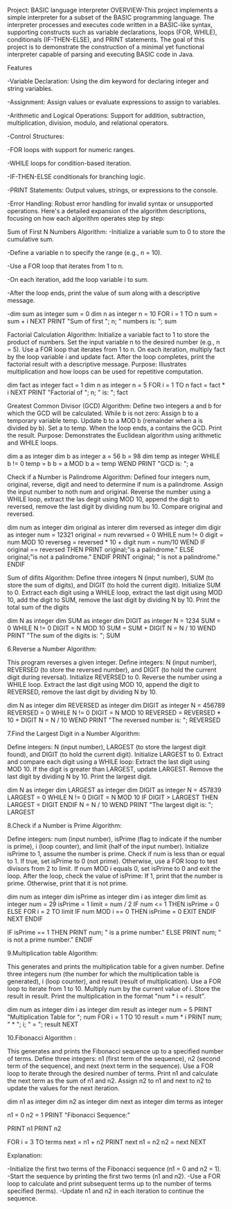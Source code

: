 Project: BASIC language interpreter OVERVIEW-This project implements a simple interpreter for a subset of the BASIC programming language. The interpreter processes and executes code written in a BASIC-like syntax, supporting constructs such as variable declarations, loops (FOR, WHILE), conditionals (IF-THEN-ELSE), and PRINT statements. The goal of this project is to demonstrate the construction of a minimal yet functional interpreter capable of parsing and executing BASIC code in Java.

Features

-Variable Declaration: Using the dim keyword for declaring integer and string variables.

-Assignment: Assign values or evaluate expressions to assign to variables.

-Arithmetic and Logical Operations: Support for addition, subtraction, multiplication, division, modulo, and relational operators.

-Control Structures:

-FOR loops with support for numeric ranges.

-WHILE loops for condition-based iteration.

-IF-THEN-ELSE conditionals for branching logic.

-PRINT Statements: Output values, strings, or expressions to the console.

-Error Handling: Robust error handling for invalid syntax or unsupported operations. Here's a detailed expansion of the algorithm descriptions, focusing on how each algorithm operates step by step:

Sum of First N Numbers Algorithm:
-Initialize a variable sum to 0 to store the cumulative sum.

-Define a variable n to specify the range (e.g., n = 10).

-Use a FOR loop that iterates from 1 to n.

-On each iteration, add the loop variable i to sum.

-After the loop ends, print the value of sum along with a descriptive message.

-dim sum as integer sum = 0 dim n as integer n = 10 FOR i = 1 TO n sum = sum + i NEXT PRINT "Sum of first "; n; " numbers is: "; sum

Factorial Calculation Algorithm:
Initialize a variable fact to 1 to store the product of numbers. Set the input variable n to the desired number (e.g., n = 5). Use a FOR loop that iterates from 1 to n. On each iteration, multiply fact by the loop variable i and update fact. After the loop completes, print the factorial result with a descriptive message. Purpose: Illustrates multiplication and how loops can be used for repetitive computation.

dim fact as integer fact = 1 dim n as integer n = 5 FOR i = 1 TO n fact = fact * i NEXT PRINT "Factorial of "; n; " is: "; fact

Greatest Common Divisor (GCD) Algorithm:
Define two integers a and b for which the GCD will be calculated. While b is not zero: Assign b to a temporary variable temp. Update b to a MOD b (remainder when a is divided by b). Set a to temp. When the loop ends, a contains the GCD. Print the result. Purpose: Demonstrates the Euclidean algorithm using arithmetic and WHILE loops.

dim a as integer dim b as integer a = 56 b = 98 dim temp as integer WHILE b != 0 temp = b b = a MOD b a = temp WEND PRINT "GCD is: "; a

Check if a Number is Palindrome Algorithm:
Defined four integers num, original, reverse, digit and need to determine if num is a palindrome. Assign the input number to noth num and original. Reverse the number using a WHILE loop, extract the las degit using MOD 10, append the digit to reversed, remove the last digit by dividing num bu 10. Compare original and reversed.

dim num as integer dim original as interer dim reversed as integer dim digir as integer num = 12321 original = num revwrsed = 0 WHILE num != 0 digit = num MOD 10 reverseg = reversed * 10 + digit num = num/10 WEND IF original == reversed THEN PRINT original;"is a palindrome." ELSE original;"is not a palindrome." ENDIF PRINT original; " is not a palindrome." ENDIF

Sum of difits Algorithm:
Define three integers N (input number), SUM (to store the sum of digits), and DIGIT (to hold the current digit). Initialize SUM to 0. Extract each digit using a WHILE loop, extract the last digit using MOD 10, add the digit to SUM, remove the last digit by dividing N by 10. Print the total sum of the digits

dim N as integer dim SUM as integer dim DIGIT as integer N = 1234 SUM = 0 WHILE N != 0 DIGIT = N MOD 10 SUM = SUM + DIGIT N = N / 10 WEND PRINT "The sum of the digits is: "; SUM

6.Reverse a Number Algorithm:

This program reverses a given integer. Define integers: N (input number), REVERSED (to store the reversed number), and DIGIT (to hold the current digit during reversal). Initialize REVERSED to 0. Reverse the number using a WHILE loop. Extract the last digit using MOD 10, append the digit to REVERSED, remove the last digit by dividing N by 10.

dim N as integer dim REVERSED as integer dim DIGIT as integer N = 456789 REVERSED = 0 WHILE N != 0 DIGIT = N MOD 10 REVERSED = REVERSED * 10 + DIGIT N = N / 10 WEND PRINT "The reversed number is: "; REVERSED

7.Find the Largest Digit in a Number Algorithm:

Define integers: N (input number), LARGEST (to store the largest digit found), and DIGIT (to hold the current digit). Initialize LARGEST to 0. Extract and compare each digit using a WHILE loop: Extract the last digit using MOD 10. If the digit is greater than LARGEST, update LARGEST. Remove the last digit by dividing N by 10. Print the largest digit.

dim N as integer dim LARGEST as integer dim DIGIT as integer N = 457839 LARGEST = 0 WHILE N != 0 DIGIT = N MOD 10 IF DIGIT > LARGEST THEN LARGEST = DIGIT ENDIF N = N / 10 WEND PRINT "The largest digit is: "; LARGEST

8.Check if a Number is Prime Algorithm:

Define integers: num (input number), isPrime (flag to indicate if the number is prime), i (loop counter), and limit (half of the input number). Initialize isPrime to 1, assume the number is prime. Check if num is less than or equal to 1. If true, set isPrime to 0 (not prime). Otherwise, use a FOR loop to test divisors from 2 to limit. If num MOD i equals 0, set isPrime to 0 and exit the loop. After the loop, check the value of isPrime: If 1, print that the number is prime. Otherwise, print that it is not prime.

dim num as integer dim isPrime as integer dim i as integer dim limit as integer num = 29 isPrime = 1 limit = num / 2 IF num <= 1 THEN isPrime = 0 ELSE FOR i = 2 TO limit IF num MOD i == 0 THEN isPrime = 0 EXIT ENDIF NEXT ENDIF

IF isPrime == 1 THEN PRINT num; " is a prime number." ELSE PRINT num; " is not a prime number." ENDIF

9.Multiplication table Algorithm:

This generates and prints the multiplication table for a given number. Define three integers num (the number for which the multiplication table is generated), i (loop counter), and result (result of multiplication). Use a FOR loop to iterate from 1 to 10. Multiply num by the current value of i. Store the result in result. Print the multiplication in the format "num * i = result".

dim num as integer dim i as integer dim result as integer num = 5 PRINT "Multiplication Table for "; num FOR i = 1 TO 10 result = num * i PRINT num; " * "; i; " = "; result NEXT

10.Fibonacci Algorithm :

This generates and prints the Fibonacci sequence up to a specified number of terms. Define three integers: n1 (first term of the sequence), n2 (second term of the sequence), and next (next term in the sequence). Use a FOR loop to iterate through the desired number of terms. Print n1 and calculate the next term as the sum of n1 and n2. Assign n2 to n1 and next to n2 to update the values for the next iteration.

dim n1 as integer dim n2 as integer dim next as integer dim terms as integer

n1 = 0 n2 = 1 PRINT "Fibonacci Sequence:"

PRINT n1 PRINT n2

FOR i = 3 TO terms next = n1 + n2 PRINT next n1 = n2 n2 = next NEXT

Explanation:

-Initialize the first two terms of the Fibonacci sequence (n1 = 0 and n2 = 1). -Start the sequence by printing the first two terms (n1 and n2). -Use a FOR loop to calculate and print subsequent terms up to the number of terms specified (terms). -Update n1 and n2 in each iteration to continue the sequence.
